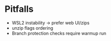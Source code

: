 # Pitfalls

- WSL2 instability → prefer web UI/zips
- unzip flags ordering
- Branch protection checks require warmup run
